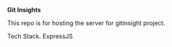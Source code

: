 **Git Insights**

This repo is for hosting the server for gitinsight project.

Tech Stack. ExpressJS
